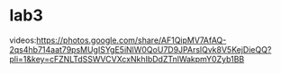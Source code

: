 # lab3
videos:https://photos.google.com/share/AF1QipMV7AfAQ-2qs4hb714aat79psMUgISYgE5iNlW0QoU7D9JPArslQvk8V5KejDieQQ?pli=1&key=cFZNLTdSSWVCVXcxNkhIbDdZTnlWakpmY0Zyb1BB
